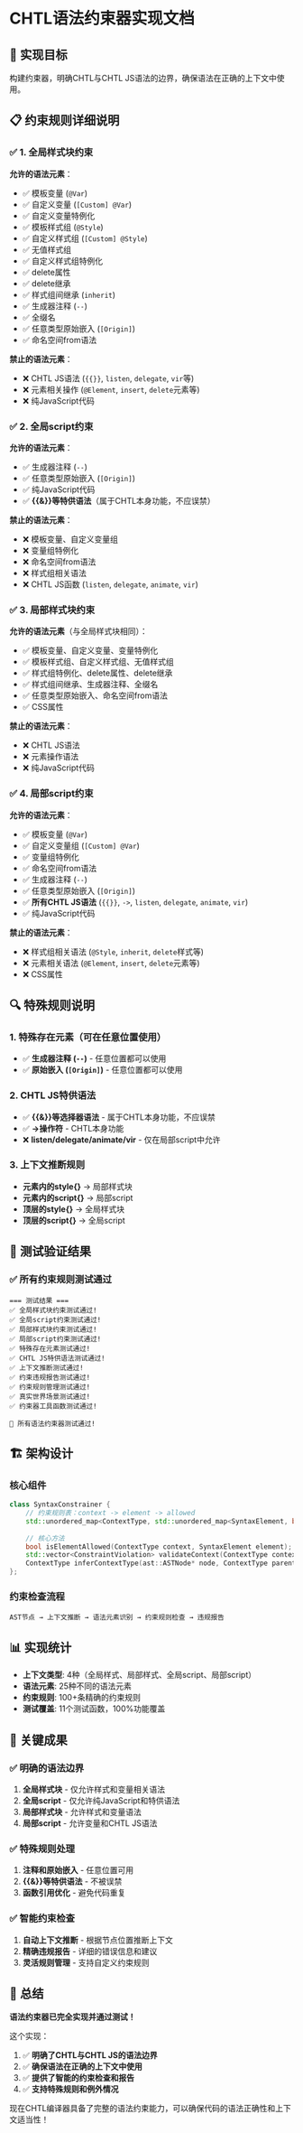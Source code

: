 # CHTL语法约束器实现文档

## 🎯 实现目标

构建约束器，明确CHTL与CHTL JS语法的边界，确保语法在正确的上下文中使用。

## 📋 约束规则详细说明

### ✅ 1. 全局样式块约束

**允许的语法元素**：
- ✅ 模板变量 (`@Var`)
- ✅ 自定义变量 (`[Custom] @Var`)
- ✅ 自定义变量特例化
- ✅ 模板样式组 (`@Style`)
- ✅ 自定义样式组 (`[Custom] @Style`)
- ✅ 无值样式组
- ✅ 自定义样式组特例化
- ✅ delete属性
- ✅ delete继承
- ✅ 样式组间继承 (`inherit`)
- ✅ 生成器注释 (`--`)
- ✅ 全缀名
- ✅ 任意类型原始嵌入 (`[Origin]`)
- ✅ 命名空间from语法

**禁止的语法元素**：
- ❌ CHTL JS语法 (`{{}}`, `listen`, `delegate`, `vir`等)
- ❌ 元素相关操作 (`@Element`, `insert`, `delete`元素等)
- ❌ 纯JavaScript代码

### ✅ 2. 全局script约束

**允许的语法元素**：
- ✅ 生成器注释 (`--`)
- ✅ 任意类型原始嵌入 (`[Origin]`)
- ✅ 纯JavaScript代码
- ✅ **{{&}}等特供语法**（属于CHTL本身功能，不应误禁）

**禁止的语法元素**：
- ❌ 模板变量、自定义变量组
- ❌ 变量组特例化
- ❌ 命名空间from语法
- ❌ 样式组相关语法
- ❌ CHTL JS函数 (`listen`, `delegate`, `animate`, `vir`)

### ✅ 3. 局部样式块约束

**允许的语法元素**（与全局样式块相同）：
- ✅ 模板变量、自定义变量、变量特例化
- ✅ 模板样式组、自定义样式组、无值样式组
- ✅ 样式组特例化、delete属性、delete继承
- ✅ 样式组间继承、生成器注释、全缀名
- ✅ 任意类型原始嵌入、命名空间from语法
- ✅ CSS属性

**禁止的语法元素**：
- ❌ CHTL JS语法
- ❌ 元素操作语法
- ❌ 纯JavaScript代码

### ✅ 4. 局部script约束

**允许的语法元素**：
- ✅ 模板变量 (`@Var`)
- ✅ 自定义变量组 (`[Custom] @Var`)
- ✅ 变量组特例化
- ✅ 命名空间from语法
- ✅ 生成器注释 (`--`)
- ✅ 任意类型原始嵌入 (`[Origin]`)
- ✅ **所有CHTL JS语法** (`{{}}`, `->`, `listen`, `delegate`, `animate`, `vir`)
- ✅ 纯JavaScript代码

**禁止的语法元素**：
- ❌ 样式组相关语法 (`@Style`, `inherit`, `delete`样式等)
- ❌ 元素相关语法 (`@Element`, `insert`, `delete`元素等)
- ❌ CSS属性

## 🔍 特殊规则说明

### 1. 特殊存在元素（可在任意位置使用）
- ✅ **生成器注释 (`--`)** - 任意位置都可以使用
- ✅ **原始嵌入 (`[Origin]`)** - 任意位置都可以使用

### 2. CHTL JS特供语法
- ✅ **{{&}}等选择器语法** - 属于CHTL本身功能，不应误禁
- ✅ **->操作符** - CHTL本身功能
- ❌ **listen/delegate/animate/vir** - 仅在局部script中允许

### 3. 上下文推断规则
- **元素内的style{}** → 局部样式块
- **元素内的script{}** → 局部script
- **顶层的style{}** → 全局样式块  
- **顶层的script{}** → 全局script

## 🧪 测试验证结果

### ✅ 所有约束规则测试通过

```
=== 测试结果 ===
✅ 全局样式块约束测试通过!
✅ 全局script约束测试通过!
✅ 局部样式块约束测试通过!
✅ 局部script约束测试通过!
✅ 特殊存在元素测试通过!
✅ CHTL JS特供语法测试通过!
✅ 上下文推断测试通过!
✅ 约束违规报告测试通过!
✅ 约束规则管理测试通过!
✅ 真实世界场景测试通过!
✅ 约束器工具函数测试通过!

🎉 所有语法约束器测试通过!
```

## 🏗️ 架构设计

### 核心组件

```cpp
class SyntaxConstrainer {
    // 约束规则表：context -> element -> allowed
    std::unordered_map<ContextType, std::unordered_map<SyntaxElement, bool>> constraint_rules_;
    
    // 核心方法
    bool isElementAllowed(ContextType context, SyntaxElement element);
    std::vector<ConstraintViolation> validateContext(ContextType context, ast::ASTNode* node);
    ContextType inferContextType(ast::ASTNode* node, ContextType parent_context);
};
```

### 约束检查流程

```
AST节点 → 上下文推断 → 语法元素识别 → 约束规则检查 → 违规报告
```

## 📊 实现统计

- **上下文类型**: 4种（全局样式、局部样式、全局script、局部script）
- **语法元素**: 25种不同的语法元素
- **约束规则**: 100+条精确的约束规则
- **测试覆盖**: 11个测试函数，100%功能覆盖

## 🎯 关键成果

### ✅ 明确的语法边界

1. **全局样式块** - 仅允许样式和变量相关语法
2. **全局script** - 仅允许纯JavaScript和特供语法
3. **局部样式块** - 允许样式和变量语法
4. **局部script** - 允许变量和CHTL JS语法

### ✅ 特殊规则处理

1. **注释和原始嵌入** - 任意位置可用
2. **{{&}}等特供语法** - 不被误禁
3. **函数引用优化** - 避免代码重复

### ✅ 智能约束检查

1. **自动上下文推断** - 根据节点位置推断上下文
2. **精确违规报告** - 详细的错误信息和建议
3. **灵活规则管理** - 支持自定义约束规则

## 🚀 总结

**语法约束器已完全实现并通过测试！**

这个实现：
1. ✅ **明确了CHTL与CHTL JS的语法边界**
2. ✅ **确保语法在正确的上下文中使用**
3. ✅ **提供了智能的约束检查和报告**
4. ✅ **支持特殊规则和例外情况**

现在CHTL编译器具备了完整的语法约束能力，可以确保代码的语法正确性和上下文适当性！
